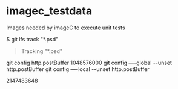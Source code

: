 # imagec_testdata
Images needed by imageC to execute unit tests


$ git lfs track "*.psd"
> Tracking "*.psd"

git config http.postBuffer 1048576000
git config —-global --unset http.postBuffer
git config —-local --unset http.postBuffer

2147483648